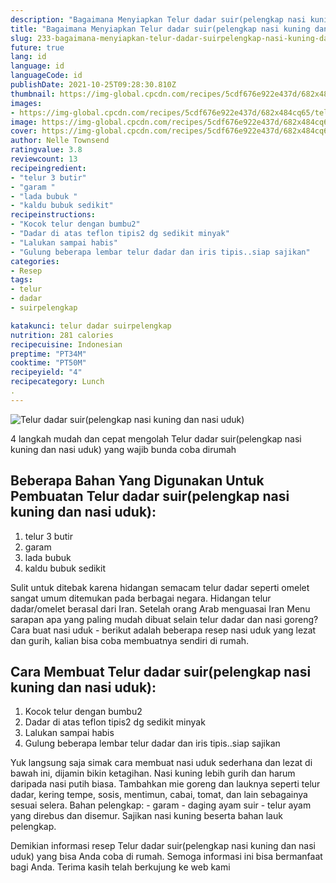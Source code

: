 ```yaml
---
description: "Bagaimana Menyiapkan Telur dadar suir(pelengkap nasi kuning dan nasi uduk) yang Bikin Ngiler"
title: "Bagaimana Menyiapkan Telur dadar suir(pelengkap nasi kuning dan nasi uduk) yang Bikin Ngiler"
slug: 233-bagaimana-menyiapkan-telur-dadar-suirpelengkap-nasi-kuning-dan-nasi-uduk-yang-bikin-ngiler
future: true
lang: id
language: id
languageCode: id
publishDate: 2021-10-25T09:28:30.810Z 
thumbnail: https://img-global.cpcdn.com/recipes/5cdf676e922e437d/682x484cq65/telur-dadar-suirpelengkap-nasi-kuning-dan-nasi-uduk-foto-resep-utama.png
images:
- https://img-global.cpcdn.com/recipes/5cdf676e922e437d/682x484cq65/telur-dadar-suirpelengkap-nasi-kuning-dan-nasi-uduk-foto-resep-utama.png
image: https://img-global.cpcdn.com/recipes/5cdf676e922e437d/682x484cq65/telur-dadar-suirpelengkap-nasi-kuning-dan-nasi-uduk-foto-resep-utama.png
cover: https://img-global.cpcdn.com/recipes/5cdf676e922e437d/682x484cq65/telur-dadar-suirpelengkap-nasi-kuning-dan-nasi-uduk-foto-resep-utama.png
author: Nelle Townsend
ratingvalue: 3.8
reviewcount: 13
recipeingredient:
- "telur 3 butir"
- "garam "
- "lada bubuk "
- "kaldu bubuk sedikit"
recipeinstructions:
- "Kocok telur dengan bumbu2"
- "Dadar di atas teflon tipis2 dg sedikit minyak"
- "Lalukan sampai habis"
- "Gulung beberapa lembar telur dadar dan iris tipis..siap sajikan"
categories:
- Resep
tags:
- telur
- dadar
- suirpelengkap

katakunci: telur dadar suirpelengkap 
nutrition: 281 calories
recipecuisine: Indonesian
preptime: "PT34M"
cooktime: "PT50M"
recipeyield: "4"
recipecategory: Lunch
. 
---
```



![Telur dadar suir(pelengkap nasi kuning dan nasi uduk)](https://img-global.cpcdn.com/recipes/5cdf676e922e437d/682x484cq65/telur-dadar-suirpelengkap-nasi-kuning-dan-nasi-uduk-foto-resep-utama.png)

4 langkah mudah dan cepat mengolah  Telur dadar suir(pelengkap nasi kuning dan nasi uduk) yang wajib bunda coba dirumah

<!--inarticleads1-->

## Beberapa Bahan Yang Digunakan Untuk Pembuatan Telur dadar suir(pelengkap nasi kuning dan nasi uduk):

1. telur 3 butir
1. garam 
1. lada bubuk 
1. kaldu bubuk sedikit

Sulit untuk ditebak karena hidangan semacam telur dadar seperti omelet sangat umum ditemukan pada berbagai negara. Hidangan telur dadar/omelet berasal dari Iran. Setelah orang Arab menguasai Iran Menu sarapan apa yang paling mudah dibuat selain telur dadar dan nasi goreng? Cara buat nasi uduk - berikut adalah beberapa resep nasi uduk yang lezat dan gurih, kalian bisa coba membuatnya sendiri di rumah. 

<!--inarticleads2-->

## Cara Membuat Telur dadar suir(pelengkap nasi kuning dan nasi uduk):

1. Kocok telur dengan bumbu2
1. Dadar di atas teflon tipis2 dg sedikit minyak
1. Lalukan sampai habis
1. Gulung beberapa lembar telur dadar dan iris tipis..siap sajikan


Yuk langsung saja simak cara membuat nasi uduk sederhana dan lezat di bawah ini, dijamin bikin ketagihan. Nasi kuning lebih gurih dan harum daripada nasi putih biasa. Tambahkan mie goreng dan lauknya seperti telur dadar, kering tempe, sosis, mentimun, cabai, tomat, dan lain sebagainya sesuai selera. Bahan pelengkap: - garam - daging ayam suir - telur ayam yang direbus dan disemur. Sajikan nasi kuning beserta bahan lauk pelengkap. 

Demikian informasi  resep Telur dadar suir(pelengkap nasi kuning dan nasi uduk)   yang bisa Anda coba di rumah. Semoga informasi ini bisa bermanfaat bagi Anda. Terima kasih telah berkujung ke web kami
